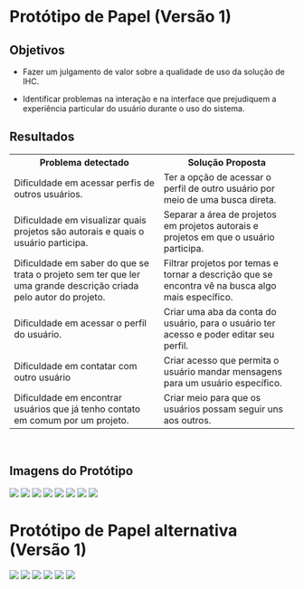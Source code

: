 # Protótipo de Papel (Versão 1)

## Objetivos

- Fazer um julgamento de valor sobre a qualidade de uso da solução de IHC.

- Identificar problemas na interação e na interface que prejudiquem a experiência particular do usuário durante o uso do sistema.

## Resultados


<table class="versions">
	<tr>
		<th>Problema detectado</th>
		<th>Solução Proposta</th>
	</tr>
	<tr>
		<td>Dificuldade em acessar perfis de outros usuários.</td>
		<td>Ter a opção de acessar o perfil de outro usuário por meio de uma busca direta.</td>
	</tr>
	<tr>
		<td>Dificuldade em visualizar quais projetos são autorais e quais o usuário participa.</td>
		<td>Separar a área de projetos em projetos autorais e projetos em que o usuário participa.</td>
	</tr>
	<tr>
		<td>Dificuldade em saber do que se trata o projeto sem ter que ler uma grande descrição criada pelo autor do projeto.</td>
		<td>Filtrar projetos por temas e tornar a descrição que se encontra vê na busca algo mais específico.</td>
	</tr>
	<tr>
		<td>Dificuldade em acessar o perfil do usuário.</td>
		<td>Criar uma aba da conta do usuário, para o usuário ter acesso e poder editar seu perfil.</td>
	</tr>
	<tr>
		<td>Dificuldade em contatar com outro usuário</td>
		<td>Criar acesso que permita o usuário mandar mensagens para um usuário específico.</td>
	</tr>
	<tr>
		<td>Dificuldade em encontrar usuários que já tenho contato em comum por um projeto.</td>
		<td>Criar meio para que os usuários possam seguir uns aos outros.</td>
	</tr>
</table> 
<br>

## Imagens do Protótipo
<div class="line"></div>

<img src="../assets/prototipo/meraki_0.jpg">
<img src="../assets/prototipo/meraki_1.jpg">
<img src="../assets/prototipo/meraki_2.jpg">
<img src="../assets/prototipo/meraki_3.jpg">
<img src="../assets/prototipo/meraki_4.jpg">
<img src="../assets/prototipo/meraki_5.jpg">
<img src="../assets/prototipo/meraki_6.jpg">
<img src="../assets/prototipo/meraki_7.jpg">

# Protótipo de Papel alternativa (Versão 1)
<div class="line"></div>

<img src="../assets/prototipo1_2/prototipo2_1.png">
<img src="../assets/prototipo1_2/prototipo2_2.png">
<img src="../assets/prototipo1_2/prototipo2_3.png">
<img src="../assets/prototipo1_2/prototipo2_4.png">
<img src="../assets/prototipo1_2/prototipo2_5.png">
<img src="../assets/prototipo1_2/prototipo2_6.png">
